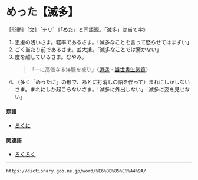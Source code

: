 # めった【滅多】

［形動］［文］［ナリ］《「[めた](https://dictionary.goo.ne.jp/word/%E3%82%81%E3%81%9F/#jn-217471)」と同語源。「滅多」は当て字》

1. 思慮の浅いさま。軽率であるさま。「滅多なことを言って怒らせてはまずい」
2. ごく当たり前であるさま。並大抵。「滅多なことでは驚かない」
3. 度を越しているさま。むやみ。
    >「―に高価なる洋服を被り」〈[逍遥](https://dictionary.goo.ne.jp/word/person/%E5%9D%AA%E5%86%85%E9%80%8D%E9%81%A5/#jn-148042)・[当世書生気質](https://dictionary.goo.ne.jp/word/%E5%BD%93%E4%B8%96%E6%9B%B8%E7%94%9F%E6%B0%97%E8%B3%AA/#jn-156218)〉
4. （多く「めったに」の形で、あとに打消しの語を伴って）まれにしかしないさま。まれにしか起こらないさま。「滅多に外出しない」「滅多に姿を見せない」
    

#### 類語

-   [ろくに](https://dictionary.goo.ne.jp/word/%E9%99%B8_%28%E3%82%8D%E3%81%8F%29/#jn-236374)

#### 関連語

-   [ろくろく](https://dictionary.goo.ne.jp/word/%E7%A2%8C%E7%A2%8C/#jn-236604)

---
`https://dictionary.goo.ne.jp/word/%E6%BB%85%E5%A4%9A/`
